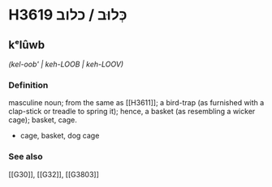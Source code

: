 # H3619 כְּלוּב / כלוב

## kᵉlûwb

_(kel-oob' | keh-LOOB | keh-LOOV)_

### Definition

masculine noun; from the same as [[H3611]]; a bird-trap (as furnished with a clap-stick or treadle to spring it); hence, a basket (as resembling a wicker cage); basket, cage.

- cage, basket, dog cage
### See also

[[G30]], [[G32]], [[G3803]]

